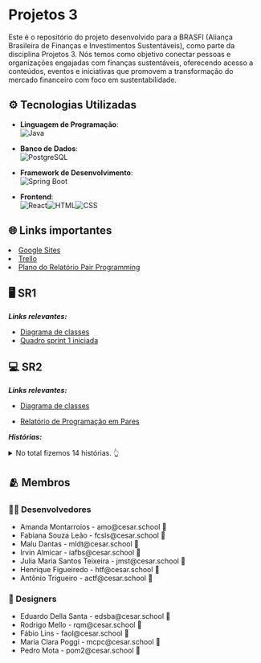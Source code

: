 # Projetos 3

Este é o repositório do projeto desenvolvido para a BRASFI (Aliança Brasileira de Finanças e Investimentos Sustentáveis), como parte da disciplina Projetos 3. Nós temos como objetivo conectar pessoas e organizações engajadas com finanças sustentáveis, oferecendo acesso a conteúdos, eventos e iniciativas que promovem a transformação do mercado financeiro com foco em sustentabilidade.
<br>

## ⚙ Tecnologias Utilizadas

- **Linguagem de Programação**:<br>![Java](https://img.shields.io/badge/Java-ED8B00?style=for-the-badge&logo=openjdk&logoColor=white)


- **Banco de Dados**:<br>![PostgreSQL](https://img.shields.io/badge/PostgreSQL-316192?style=for-the-badge&logo=postgresql&logoColor=white)

- **Framework de Desenvolvimento**:<br>![Spring Boot](https://img.shields.io/badge/Spring_Boot-6DB33F?style=for-the-badge&logo=springboot&logoColor=white)

- **Frontend**:<br>![React](https://img.shields.io/badge/React-20232A?style=for-the-badge&logo=react&logoColor=61DAFB)![HTML](https://img.shields.io/badge/HTML5-E34F26?style=for-the-badge&logo=html5&logoColor=white)![CSS](https://img.shields.io/badge/CSS3-1572B6?style=for-the-badge&logo=css3&logoColor=white)
  

## 🌐 Links importantes
<li> <a href="https://sites.google.com/d/160TZStC0z45z00JOCtXTacXJTA-50Maa/p/1_0ykZFiJkg_7hoWD9UHTHfG7fip96Oay/edit">Google Sites</a> </li>
<li> <a href="https://trello.com/invite/b/67b4c28442361217803e2a1e/ATTI279baead7a54fb8b9f89acd5e6d63bf84EEA9025/projetos-3-g9">Trello</a> </li>
<li> <a href="https://docs.google.com/document/d/1fa0CU0w8M1z9IWZuKyWLGj5ydTSOoC5iEtDpIZ_YJcw/edit?usp=sharing"> Plano do Relatório Pair Programming</a> </li>

## 🖥️ SR1

***Links relevantes:***
<ul>
    <li> 
    <a  href="https://drive.google.com/file/d/1Ya-YTmxrK1-yGmiM4k1w_avOJq8NaSF3/view?usp=sharing"
      >Diagrama de classes</a>
  </li>
    <li>
        <a  href="https://trello.com/invite/b/67b4c28442361217803e2a1e/ATTI279baead7a54fb8b9f89acd5e6d63bf84EEA9025/projetos-3-g9"
      >Quadro sprint 1 iniciada</a>
  </li>
</ul>

## 💻 SR2

***Links relevantes:***
<ul>
    <li> 
    <a  href="https://drive.google.com/file/d/1v16k4n7xN4z4-cpOQYAG2ZoLoL227AG5/view"
      >Diagrama de classes</a>
  </li>
</ul>

<ul>
    <li> 
    <a  href="https://docs.google.com/document/d/1DMogHVi2QWJmmTLRZJld-2m1zpT3e1lzhnW2SN3yYSc/edit?usp=sharing"
      >Relatório de Programação em Pares</a>
  </li>
</ul>

***Histórias:***

<details>
    <summary>No total fizemos 14 histórias. 👆</summary>

        - 1. Conhecer a BRASFI
*Como* visitante do site

*Quero* acessar uma página com informações sobre o que é a BRASFI

*Para* entender melhor seu propósito e atuação

*Critérios de Aceitação:*
A página deve conter uma explicação clara e objetiva sobre o que é a BRASFI e seus principais objetivos.
A página deve ser facilmente acessível a partir do menu principal do site.

        - 2. Conhecer os Membros da BRASFI
*Como* visitante do site

*Quero* acessar uma página com informações sobre os membros da BRASFI

*Para* conhecer quem faz parte da organização e sua representatividade

*Critérios de Aceitação:*
A página deve apresentar informações dos membros da BRASFI, incluindo: nome completo, foto e instituição/origem.
A página deve estar acessível a partir do menu principal do site.

        - 3. Área de Contato
*Como* potencial parceiro ou interessado na BRASFI

*Quero* ter acesso a formas de contato da empresa, como redes sociais, email e telefone institucional

*Para* poder entrar em contato de forma fácil e rápida

*Critérios de Aceitação:*
A página deve exibir email institucional, telefone e links para redes sociais.
Um formulário de contato opcional pode estar disponível.
Deve estar acessível no rodapé e/ou menu principal.

        - 4. Login de membros
*Como* membro da BRASFI

*Quero* poder me logar e acessar uma área exclusiva com diversas funcionalidades e abas

*Para* interagir, explorar conteúdos específicos e participar mais ativamente da comunidade BRASFI

*Critérios de Aceitação:*
Sistema de login com autenticação (email, senha).
Área exclusiva com conteúdo acessível apenas para membros da BRASFI.


        - 5. Cadastro
*Como* usuario da plataforma 

*Quero* me tornar um membro 

*Para* ter acesso a conteúdos exclusivos 

*Critérios de Aceitação:*
Sistema de cadastro com autenticação 
Formulário para informações do usuário  

        - 6. Acessar o Feed com postagens sobre palestras
*Como* usuário da plataforma

*Quero* acessar uma aba com um feed de postagens sobre palestras, eventos e outros tópicos relevantes

*Para* me manter atualizado sobre as temáticas discutidas pela BRASFI

*Critérios de Aceitação:*
Feed com listagem cronológica ou categorizada de postagens.
Postagens devem conter título, descrição, data e autor.
Feed acessível apenas a usuários logados.

         - 7. Visualizar Feed de Postagens
*Como* usuário da plataforma 

*Quero* acessar uma aba com um feed de postagens

*Para* visualizar informações relevantes sobre palestras, eventos e outros tópicos discutidos
pela BRASFI 

*Critérios de Aceitação:*
O feed deve estar acessível apenas para usuários logados.
O feed deve exibir as postagens de forma cronológica ou categorizada. 

         - 8. Curtir uma Postagem do feed
*Como* usuário da plataforma

*Quero* poder curtir uma postagem no feed

*Para* demonstrar meu interesse ou apoio ao conteúdo compartilhado

*Critérios de Aceitação:*
O botão de "curtir" deve estar visível para usuários logados.
O usuário pode curtir e descurtir (curtir novamente remove o like).
A ação de curtir deve ser registrada sem a necessidade de recarregar a página (se
possível).

          - 9. Salvar uma postagem do feed
*Como* usuário logado

*Quero* poder salvar uma história do feed

*Para* que eu possa acessá-la facilmente mais tarde ou revisitá-la quando quiser

*Critérios de Aceitação:*
O botão de "salvar" deve estar visível para usuários logados.
O botão deve indicar visualmente se a história já está salva (ex: ícone preenchido ou
destaque).
O usuário pode salvar e desfazer o salvamento da história (salvar novamente remove
dos salvos).
A ação de salvar deve ser registrada sem a necessidade de recarregar a página (se
possível).
As histórias salvas devem poder ser acessadas por meio de uma seção específica no
perfil do usuário.

          - 10. Acesso a palestras ao vivo (eventos)
*Como* usuário logado da plataforma

*Quero* ter acesso a palestras ao vivo ministradas por profissionais e também poder publicar
minhas próprias palestras,

*Para* que eu possa tanto aprender com especialistas quanto compartilhar conhecimentos com a
comunidade.

*Critérios de Aceitação:*
Página de eventos e palestras ao vivo.
Palestras listadas com título, descrição, data/hora e link de acesso.

          - 11.  Criar Evento
*Como* usuário da plataforma

*Quero* poder criar e publicar eventos ou palestras ao vivo

*Para* compartilhar conhecimento e permitir que outros participem das transmissões que eu
organizar

*Critérios de Aceitação:*
O botão "Criar Evento" (+) deve estar visível apenas para usuários logados.
● O botão deve redirecionar para um formulário com os seguintes campos:
○ Título da palestra/evento
○ Descrição
○ Link para a transmissão 
○ Data e horário do evento
● Após a submissão, o evento deve ser salvo e exibido automaticamente na lista pública
de eventos/palestras.
● O evento criado deve ser associado ao usuário criador (para exibição no perfil e futuras
edições, se aplicável).

          - 12. Salvar Evento
*Como* usuário da plataforma

*Quero* poder salvar eventos ou palestras que me interessem

*Para* acessá-los facilmente depois e não perder a data de transmissão.

*Critérios de Aceitação:*
Um botão de "Salvar Evento" deve estar visível para usuários logados ao lado de cada
evento listado.
O botão deve indicar visualmente se o evento já foi salvo (ex: estrela preenchida,
coração, etc.).
O usuário pode salvar e desfazer o salvamento de um evento (clicar novamente remove
dos salvos).
A ação deve ser registrada sem recarregar a página (se possível).
Os eventos salvos devem ser acessíveis em uma seção exclusiva no perfil do usuário.

          - 13. Acessar o Fórum de Discussão
*Como* usuário logado

*Quero* acessar o fórum de discussão

*Para* ler tópicos e acompanhar os debates da comunidade.

*Critérios de Aceitação:*
O fórum deve ser acessível apenas para usuários logados.
Tópicos e categorias devem estar organizados e visíveis.

          - 14. Seção de Perguntas Frequentes (FAQ)
*Como* visitante do site

*Quero* acessar uma seção de perguntas frequentes

*Para* esclarecer dúvidas rapidamente sem precisar entrar em contato com a equipe.

*Critérios de Aceitação:*
Página com listagem de perguntas e respostas organizadas por tema.
Deve ser de fácil acesso no menu ou rodapé.
Deve permitir busca por palavra-chave.
   
</details>


## 🫂 Membros

### 👨‍💻 Desenvolvedores
<ul>
  <li>Amanda Montarroios - amo@cesar.school 📩</li>
  <li>Fabiana Souza Leão - fcsls@cesar.school 📩</li>
  <li>Malu Dantas - mldt@cesar.school 📩</li>
  <li>Irvin Almicar - iafbs@cesar.school 📩</li>
  <li>Julia Maria Santos Teixeira - jmst@cesar.school 📩</li>
  <li>Henrique Figueiredo - htf@cesar.school 📩</li>
  <li>Antônio Trigueiro - actf@cesar.school 📩</li>
</ul>

### 🎨 Designers
<ul>
  <li>Eduardo Della Santa - edsba@cesar.school 📩</li>
  <li>Rodrigo Mello - rqm@cesar.school 📩</li>
  <li>Fábio Lins - faol@cesar.school 📩</li>
  <li>Maria Clara Poggi - mcpc@cesar.school 📩</li>
  <li>Pedro Mota - pom2@cesar.school 📩</li>
</ul>


